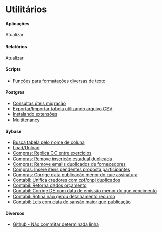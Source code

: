 # Utilitários

#### Aplicações
Atualizar

#### Relatórios
Atualizar

#### Scripts
* [Funções para formatações diversas de texto](scripts/formatacoes-texto.md)

#### Postgres
* [Consultas úteis migração](postgres/consultas-uteis-migracao.md)
* [Exportar/Importar tabela utilizando arquivo CSV](postgres/importa-exporta-csv.md)
* [Instalando extensões](postgres/instalando-extensoes.md)
* [Multitenancy](https://info.enterprisedb.com/rs/069-ALB-339/images/Multitenancy%20Approaches%20Whitepaper.pdf)

#### Sybase
* [Busca tabela pelo nome de coluna](sybase/procura-tabela-por-coluna.md)
* [Load/Unload](sybase/load-unload.md)
* [Compras: Replica CC entre exercícios](sybase/replica-cc-exercicio.md)
* [Compras: Remove inscrição estadual duplicada](sybase/remove-inscricao-estadual-duplicada.md)
* [Compras: Remove emails duplicados de fornecedores](sybase/remove-email-duplicado.md)
* [Compras: Insere itens pendentes proposta participantes](sybase/insere-itens-pendentes.md)
* [Compras: Corrige data publicação menor do que assinatura](sybase/data-publicacao-maior-que-assinatura.md)
* [Contabil: Unifica credores com cpf/cnpj duplicados](sybase/unifica-credores.md)
* [Contabil: Retorna dados orçamento](sybase/dados-orcamento.md)
* [Contabil: Corrige DE com data de emissão menor do que vencimento](sybase/de-data-emissao.md)
* [Contabil: Rotina não gerou detalhamento recurso](sybase/detalhamento-recurso.md)
* [Contabil: Leis com data de sansão maior que publicação](sybase/leis-data-errada.md)

#### Diversos
* [Github - Não commitar determinada linha](diversos/github-ignora-linha.md)
